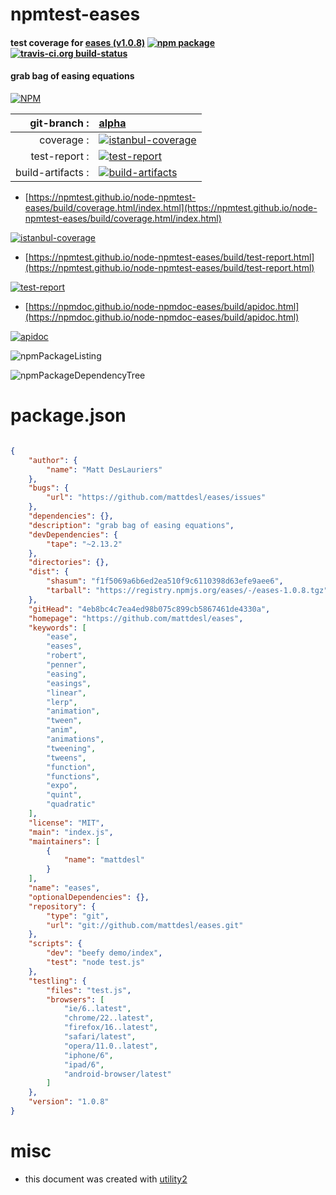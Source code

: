 # npmtest-eases

#### test coverage for  [eases (v1.0.8)](https://github.com/mattdesl/eases)  [![npm package](https://img.shields.io/npm/v/npmtest-eases.svg?style=flat-square)](https://www.npmjs.org/package/npmtest-eases) [![travis-ci.org build-status](https://api.travis-ci.org/npmtest/node-npmtest-eases.svg)](https://travis-ci.org/npmtest/node-npmtest-eases)

#### grab bag of easing equations

[![NPM](https://nodei.co/npm/eases.png?downloads=true&downloadRank=true&stars=true)](https://www.npmjs.com/package/eases)

| git-branch : | [alpha](https://github.com/npmtest/node-npmtest-eases/tree/alpha)|
|--:|:--|
| coverage : | [![istanbul-coverage](https://npmtest.github.io/node-npmtest-eases/build/coverage.badge.svg)](https://npmtest.github.io/node-npmtest-eases/build/coverage.html/index.html)|
| test-report : | [![test-report](https://npmtest.github.io/node-npmtest-eases/build/test-report.badge.svg)](https://npmtest.github.io/node-npmtest-eases/build/test-report.html)|
| build-artifacts : | [![build-artifacts](https://npmtest.github.io/node-npmtest-eases/glyphicons_144_folder_open.png)](https://github.com/npmtest/node-npmtest-eases/tree/gh-pages/build)|

- [https://npmtest.github.io/node-npmtest-eases/build/coverage.html/index.html](https://npmtest.github.io/node-npmtest-eases/build/coverage.html/index.html)

[![istanbul-coverage](https://npmtest.github.io/node-npmtest-eases/build/screenCapture.buildCi.browser.%252Ftmp%252Fbuild%252Fcoverage.lib.html.png)](https://npmtest.github.io/node-npmtest-eases/build/coverage.html/index.html)

- [https://npmtest.github.io/node-npmtest-eases/build/test-report.html](https://npmtest.github.io/node-npmtest-eases/build/test-report.html)

[![test-report](https://npmtest.github.io/node-npmtest-eases/build/screenCapture.buildCi.browser.%252Ftmp%252Fbuild%252Ftest-report.html.png)](https://npmtest.github.io/node-npmtest-eases/build/test-report.html)

- [https://npmdoc.github.io/node-npmdoc-eases/build/apidoc.html](https://npmdoc.github.io/node-npmdoc-eases/build/apidoc.html)

[![apidoc](https://npmdoc.github.io/node-npmdoc-eases/build/screenCapture.buildCi.browser.%252Ftmp%252Fbuild%252Fapidoc.html.png)](https://npmdoc.github.io/node-npmdoc-eases/build/apidoc.html)

![npmPackageListing](https://npmtest.github.io/node-npmtest-eases/build/screenCapture.npmPackageListing.svg)

![npmPackageDependencyTree](https://npmtest.github.io/node-npmtest-eases/build/screenCapture.npmPackageDependencyTree.svg)



# package.json

```json

{
    "author": {
        "name": "Matt DesLauriers"
    },
    "bugs": {
        "url": "https://github.com/mattdesl/eases/issues"
    },
    "dependencies": {},
    "description": "grab bag of easing equations",
    "devDependencies": {
        "tape": "~2.13.2"
    },
    "directories": {},
    "dist": {
        "shasum": "f1f5069a6b6ed2ea510f9c6110398d63efe9aee6",
        "tarball": "https://registry.npmjs.org/eases/-/eases-1.0.8.tgz"
    },
    "gitHead": "4eb8bc4c7ea4ed98b075c899cb5867461de4330a",
    "homepage": "https://github.com/mattdesl/eases",
    "keywords": [
        "ease",
        "eases",
        "robert",
        "penner",
        "easing",
        "easings",
        "linear",
        "lerp",
        "animation",
        "tween",
        "anim",
        "animations",
        "tweening",
        "tweens",
        "function",
        "functions",
        "expo",
        "quint",
        "quadratic"
    ],
    "license": "MIT",
    "main": "index.js",
    "maintainers": [
        {
            "name": "mattdesl"
        }
    ],
    "name": "eases",
    "optionalDependencies": {},
    "repository": {
        "type": "git",
        "url": "git://github.com/mattdesl/eases.git"
    },
    "scripts": {
        "dev": "beefy demo/index",
        "test": "node test.js"
    },
    "testling": {
        "files": "test.js",
        "browsers": [
            "ie/6..latest",
            "chrome/22..latest",
            "firefox/16..latest",
            "safari/latest",
            "opera/11.0..latest",
            "iphone/6",
            "ipad/6",
            "android-browser/latest"
        ]
    },
    "version": "1.0.8"
}
```



# misc
- this document was created with [utility2](https://github.com/kaizhu256/node-utility2)
